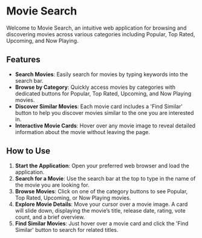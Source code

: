 # Movie Search

Welcome to Movie Search, an intuitive web application for browsing and discovering movies across various categories including Popular, Top Rated, Upcoming, and Now Playing.

## Features

- **Search Movies**: Easily search for movies by typing keywords into the search bar.
- **Browse by Category**: Quickly access movies by categories with dedicated buttons for Popular, Top Rated, Upcoming, and Now Playing movies.
- **Discover Similar Movies**: Each movie card includes a 'Find Similar' button to help you discover movies similar to the one you are interested in.
- **Interactive Movie Cards**: Hover over any movie image to reveal detailed information about the movie without leaving the page.

## How to Use

1. **Start the Application**: Open your preferred web browser and load the application.
2. **Search for a Movie**: Use the search bar at the top to type in the name of the movie you are looking for.
3. **Browse Movies**: Click on one of the category buttons to see Popular, Top Rated, Upcoming, or Now Playing movies.
4. **Explore Movie Details**: Move your cursor over a movie image. A card will slide down, displaying the movie’s title, release date, rating, vote count, and a brief overview.
5. **Find Similar Movies**: Just hover over a movie card and click the 'Find Similar' button to search for related titles.